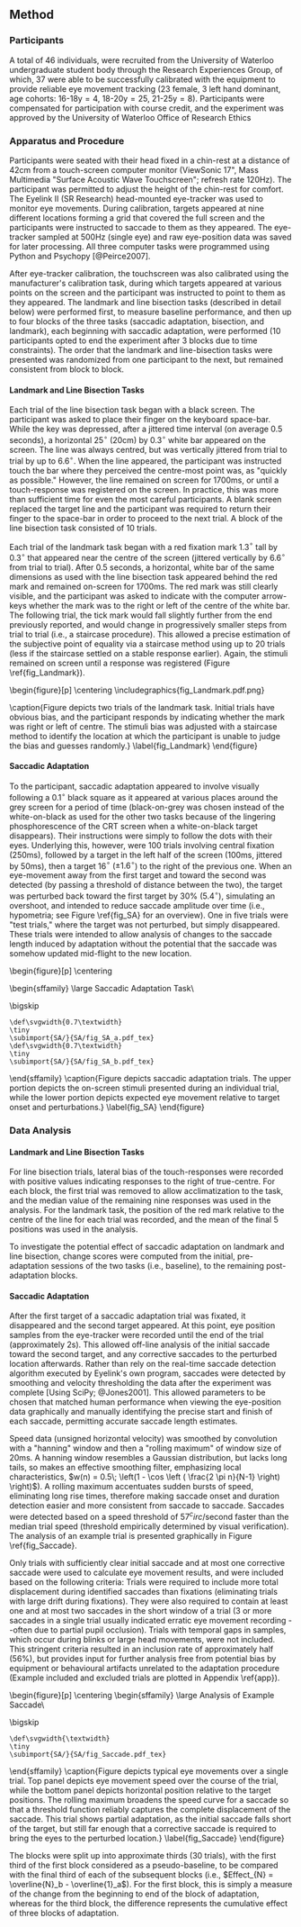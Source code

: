 Method
-------

### Participants

A total of 46 individuals, were recruited from the University of
Waterloo undergraduate student body through the Research
Experiences Group, of which, 37 were able to be successfully
calibrated with the equipment to provide reliable eye movement
tracking (23 female, 3 left hand dominant, age
cohorts: $\text{16-18y} =4$, $\text{18-20y} =25$,
$\text{21-25y} =8$). Participants were compensated for
participation with course credit, and the experiment was approved
by the University of Waterloo Office of Research Ethics

### Apparatus and Procedure

Participants were seated with their head fixed in a chin-rest at a
distance of 42cm from a touch-screen computer monitor (ViewSonic
17", Mass Multimedia "Surface Acoustic Wave Touchscreen"; refresh
rate 120Hz).  The participant was permitted to adjust the height
of the chin-rest for comfort. The Eyelink II (SR Research)
head-mounted eye-tracker was used to monitor eye movements. During
calibration, targets appeared at nine different locations forming
a grid that covered the full screen and the participants were
instructed to saccade to them as they appeared.
The eye-tracker sampled at 500Hz (single eye)
and raw eye-position data was saved for later processing.  All
three computer tasks were programmed using Python and Psychopy
[@Peirce2007].

After eye-tracker calibration, the touchscreen was also calibrated
using the manufacturer's calibration task, during which targets
appeared at various points on the screen and the participant was
instructed to point to them as they appeared. The landmark and
line bisection tasks (described in detail below) were performed first,
to measure baseline
performance, and then up to four blocks of the three tasks
(saccadic adaptation, bisection, and landmark), each beginning
with saccadic adaptation, were performed (10 participants opted to
end the experiment after 3 blocks due to time constraints). The
order that the landmark and line-bisection tasks were presented
was randomized from one participant to the next, but remained
consistent from block to block.


#### Landmark and Line Bisection Tasks

Each trial of the line bisection task began with a black screen.
The participant was asked to place their finger on the keyboard
space-bar. While the key was depressed, after a jittered time
interval (on average $0.5$ seconds), a horizontal $25^\circ$
(20cm) by $0.3^\circ$ white bar appeared on the screen. The line
was always centred, but was vertically jittered from trial to
trial by up to $6.6^\circ$. When the line appeared, the
participant was instructed touch the bar where they perceived the
centre-most point was, as "quickly as possible." However, the line
remained on screen for 1700ms, or until a touch-response was
registered on the screen. In practice, this was more than
sufficient time for even the most careful participants. A blank
screen replaced the target line and the participant was required
to return their finger to the space-bar in order to proceed to the
next trial. A block of the line bisection task consisted of 10 trials.

Each trial of the landmark task began with a red fixation mark
1.3$^\circ$ tall by 0.3$^\circ$ that appeared near the centre of
the screen (jittered vertically by 6.6$^\circ$ from trial to
trial).  After 0.5 seconds, a horizontal, white bar of the same
dimensions as used with the line bisection task appeared behind
the red mark and remained on-screen for 1700ms. The red mark was
still clearly visible, and the participant was asked to indicate
with the computer arrow-keys whether the mark was to the right or
left of the centre of the white bar. The following trial, the tick
mark would fall slightly further from the end previously reported,
and would change in progressively smaller steps from trial to
trial (i.e., a staircase procedure).  This allowed a precise
estimation of the subjective point of equality via a staircase
method using up to 20 trials (less if the staircase settled on a
stable response earlier).  Again, the stimuli remained on screen
until a response was registered (Figure \ref{fig_Landmark}).

\begin{figure}[p]
\centering
\includegraphics{fig_Landmark.pdf.png}


\caption{Figure depicts two trials of the landmark task. Initial
trials have obvious bias, and the participant responds by
indicating whether the mark was right or left of centre. The
stimuli bias was adjusted with a staircase method to identify the
location at which the participant is unable to judge the bias and
guesses randomly.}
\label{fig_Landmark}
\end{figure}


#### Saccadic Adaptation

To the participant, saccadic adaptation appeared to involve
visually following a 0.1$^\circ$ black square as it appeared at various
places around the grey screen for a period of time (black-on-grey
was chosen instead of the white-on-black as used for the other two
tasks because of the lingering phosphorescence of the CRT screen
when a white-on-black target disappears). Their instructions were
simply to follow the dots with their eyes.  Underlying this,
however, were 100 trials involving central fixation (250ms),
followed by a target in the left half of the screen (100ms,
jittered by 50ms), then a target 16$^\circ$ ($\pm 1.6^\circ$) to
the right of the previous one. When an eye-movement away from the
first target and toward the
second was detected (by passing a threshold of distance
between the two), the target was perturbed back toward the first
target by 30% (5.4$^\circ$), simulating an overshoot, and intended
to reduce saccade amplitude over time (i.e., hypometria; see
Figure \ref{fig_SA} for an overview).  One in five trials were "test
trials," where the target was not perturbed, but simply
disappeared. These trials were intended to allow analysis of
changes to the saccade length induced by adaptation without the
potential that the saccade was somehow updated mid-flight to the
new location.

\begin{figure}[p]
\centering

\begin{sffamily}
\large Saccadic Adaptation Task\\

\bigskip

	\def\svgwidth{0.7\textwidth}
	\tiny
	\subimport{SA/}{SA/fig_SA_a.pdf_tex}
	\def\svgwidth{0.7\textwidth}
	\tiny
	\subimport{SA/}{SA/fig_SA_b.pdf_tex}
\end{sffamily}
\caption{Figure depicts saccadic adaptation trials.
The upper portion depicts the on-screen stimuli
presented during an individual trial, while the lower portion
depicts expected eye movement relative to target onset and
perturbations.}
\label{fig_SA}
\end{figure}


### Data Analysis

#### Landmark and Line Bisection Tasks

For line bisection trials, lateral bias of the touch-responses
were recorded with positive values indicating responses to the
right of true-centre. For each block, the first trial was removed
to allow acclimatization to the task, and the median value of the
remaining nine responses was used in the analysis.  For the
landmark task, the position of the red mark relative to the centre
of the line for each trial was recorded, and the mean of the final
5 positions was used in the analysis.

To investigate the potential effect
of saccadic adaptation on landmark and line bisection, change
scores were computed from the initial, pre-adaptation sessions of
the two tasks (i.e., baseline), to the remaining post-adaptation
blocks.

#### Saccadic Adaptation

After the first target of a saccadic adaptation trial was fixated,
it disappeared and the second target appeared. At this point,
eye position samples from the eye-tracker were recorded
until the end of the trial (approximately 2s). This allowed off-line
analysis of the initial saccade toward the second target, and any
corrective saccades to the perturbed location afterwards. Rather
than rely on the real-time saccade detection algorithm executed by
Eyelink's own program, saccades were detected by smoothing and
velocity thresholding the data after the experiment was complete
[Using SciPy; @Jones2001].
This allowed parameters to be chosen that matched human
performance when viewing the eye-position data graphically
and manually identifying the precise start and finish of each
saccade, permitting accurate saccade length estimates.

Speed data (unsigned horizontal velocity) was smoothed by
convolution with a "hanning" window and then a "rolling maximum"
of window size of 20ms.  A hanning window resembles a Gaussian
distribution, but lacks long tails, so makes an effective
smoothing filter, emphasizing local characteristics, $w(n) = 0.5\;
\left(1 - \cos \left ( \frac{2 \pi n}{N-1} \right) \right)$). A
rolling maximum accentuates sudden bursts of speed, eliminating
long rise times, therefore making saccade onset and duration
detection easier and more consistent from saccade to saccade.
Saccades were detected based on a speed threshold of
57$^circ$/second faster than the median trial 
speed (threshold empirically
determined by visual verification). The analysis of an example
trial is presented graphically in Figure \ref{fig_Saccade}.

Only trials with sufficiently clear initial saccade and at most
one corrective saccade were used to calculate eye movement
results, and were included based on the following criteria:
Trials were required to include more total displacement during
identified saccades than fixations (eliminating trials with large
drift during fixations).  They were also required to contain at
least one and at most two saccades in the short window of a trial
(3 or more saccades in a single trial usually indicated erratic
eye movement recording --often due to partial pupil occlusion).
Trials with temporal gaps in samples, which occur during blinks or
large head movements, were not included. This stringent criteria
resulted in an inclusion rate of approximately half (56\%), but
provides input for further analysis free from potential bias by
equipment or behavioural artifacts unrelated to the adaptation
procedure (Example included and excluded trials are plotted in
Appendix \ref{app}).

\begin{figure}[p]
\centering
\begin{sffamily}
\large Analysis of Example Saccade\\

\bigskip

	\def\svgwidth{\textwidth}
	\tiny
	\subimport{SA/}{SA/fig_Saccade.pdf_tex}
\end{sffamily}
\caption{Figure depicts typical eye movements over a single trial.
Top panel depicts eye movement speed over the course of the trial,
while the bottom panel depicts horizontal position relative to the
target positions. The rolling maximum broadens the speed curve for
a saccade so that a threshold function reliably captures the
complete displacement of the saccade. This trial shows partial
adaptation, as the initial saccade falls short of the target, but
still far enough that a corrective saccade is required to bring
the eyes to the perturbed location.} \label{fig_Saccade}
\end{figure}

The blocks were split up into approximate thirds (30 trials), with the first
third of the first block considered as a pseudo-baseline, to be
compared with the final third of each of the subsequent blocks
(i.e., $Effect_{N} = \overline{N}_b - \overline{1}_a$). For the
first block, this is simply a measure of the change from the
beginning to end of the block of adaptation, whereas for the third
block, the difference represents the cumulative effect of three blocks of
adaptation.
